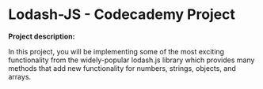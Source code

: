 # Lodash-JS - Codecademy Project

**Project description:**

In this project, you will be implementing some of the most exciting functionality 
from the widely-popular lodash.js library which provides many methods that 
add new functionality for numbers, strings, objects, and arrays.

